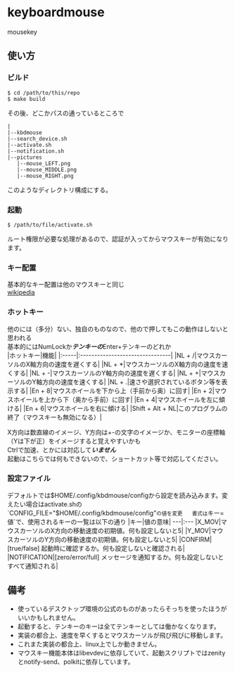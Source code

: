 # keyboardmouse
mousekey
## 使い方
### ビルド

```
$ cd /path/to/this/repo
$ make build
```

その後、どこかパスの通っているところで
```
|
|--kbdmouse
|--search_device.sh
|--activate.sh
|--notification.sh
|--pictures
   |--mouse_LEFT.png
   |--mouse_MIDDLE.png
   |--mouse_RIGHT.png
```

このようなディレクトリ構成にする。
### 起動
```
$ /path/to/file/activate.sh
```
ルート権限が必要な処理があるので、認証が入ってからマウスキーが有効になります。

### キー配置
基本的なキー配置は他のマウスキーと同じ  
[wikipedia](https://ja.wikipedia.org/wiki/%E3%83%9E%E3%82%A6%E3%82%B9%E3%82%AD%E3%83%BC)
### ホットキー
他のには（多分）ない、独自のものなので、他ので押してもこの動作はしないと思われる  
基本的にはNumLockか***テンキーの***Enter+テンキーのどれか  
|ホットキー|機能|
|:-----|:--------------------------------|
|NL + /|マウスカーソルのX軸方向の速度を遅くする|
|NL + \*|マウスカーソルのX軸方向の速度を速くする|
|NL + -|マウスカーソルのY軸方向の速度を遅くする|
|NL + +|マウスカーソルのY軸方向の速度を速くする|
|NL + .|速さや選択されているボタン等を表示する|
|En + 8|マウスホイールを下から上（手前から奥）に回す|
|En + 2|マウスホイールを上から下（奥から手前）に回す|
|En + 4|マウスホイールを左に傾ける|
|En + 6|マウスホイールを右に傾ける|
|Shift + Alt + NL|このプログラムの終了（マウスキーも無効になる）|

X方向は数直線のイメージ、Y方向は+-の文字のイメージか、モニターの座標軸（Yは下が正）をイメージすると覚えやすいかも  
Ctrlで加速、とかには対応して***いません***  
起動はこちらでは何もできないので、ショートカット等で対応してください。
### 設定ファイル
デフォルトでは$HOME/.config/kbdmouse/configから設定を読み込みます。変えたい場合はactivate.shの`CONFIG_FILE="$HOME/.config/kbdmouse/config"`の値を変更  
書式は`キー=値`で、使用されるキーの一覧は以下の通り
|キー|値の意味|
---|:---
|X_MOV|マウスカーソルのX方向の移動速度の初期値。何も設定しないと5|
|Y_MOV|マウスカーソルのY方向の移動速度の初期値。何も設定しないと5|
|CONFIRM|[true/false] 起動時に確認するか。何も設定しないと確認される|
|NOTIFICATION|[zero/error/full] メッセージを通知するか。何も設定しないとすべて通知される|

## 備考

- 使っているデスクトップ環境の公式のものがあったらそっちを使ったほうがいいかもしれません。  
- 起動すると、テンキーのキーは全てテンキーとしては働かなくなります。
- 実装の都合上、速度を早くするとマウスカーソルが飛び飛びに移動します。  
- これまた実装の都合上、linux上でしか動きません。  
- マウスキー機能本体はlibevdevに依存していて、起動スクリプトではzenityとnotify-send、polkitに依存しています。
